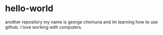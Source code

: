 # hello-world
another repository
my name is george chemuna and im learning how to use github. I love working with computers.
